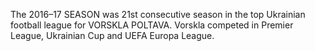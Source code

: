 The 2016–17 SEASON was 21st consecutive season in the top Ukrainian football league for VORSKLA POLTAVA. Vorskla competed in Premier League, Ukrainian Cup and UEFA Europa League.
